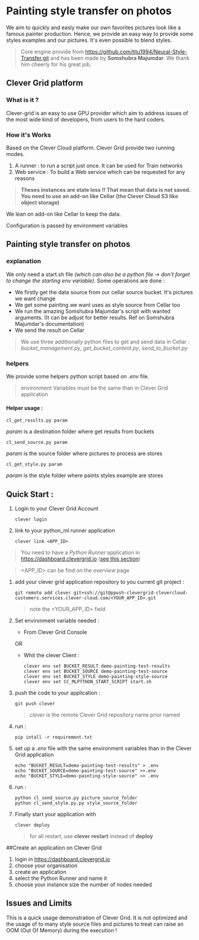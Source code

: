 # Painting style transfer on photos
We aim to quickly and easly make our own favorites pictures look like a famous painter production.
Hence, we provide an easy way to provide some styles examples and our pictures. It's even possible to blend styles.

> Core engine provide from https://github.com/titu1994/Neural-Style-Transfer.git and has been made by **Somshubra Majumdar**. We thank him cheerly for his great job.

## Clever Grid platform
### What is it ?
Clever-grid is an easy to use GPU provider which aim to address issues of  the most wide kind of developers, from users to the hard coders.

### How it's Works
Based on the Clever Cloud platform. Clever Grid provide two running modes.
1. A runner : to run a script just once. It can be used for Train networks
1. Web service : To build a Web service which can be requested for any reasons

> **Theses instances are state less !! That mean that data is not saved. You need to use an add-on like Cellar (the Clever Cloud S3 like object storage)**

We lean on add-on like Cellar to keep the data.

Configuration is passed by environment variables


## Painting style transfer on photos 
### explanation
We only need a start.sh file *(which can also be a python file -> don't forget to change the starting env variable)*. Some operations are done :
* We firstly get the data source from our cellar source bucket. It's pictures we want change
* We get some painting we want uses as style source from Cellar too
* We run the amazing Somshubra Majumdar's script with wanted arguments. (It can be adjust for  better results. Ref on Somshubra Majumdar's documentation)
* We send the result on Cellar

> We use three additionally python files to get and send data in Cellar : *bucket_management.py*, *get_bucket_content.py*, *send_to_bucket.py*

### helpers
We provide some helpers python script based on *.env* file.
> environment Variables must be the same than in Clever Grid application
#### Helper usage :
    cl_get_results.py param
*param* is a destination folder where get results from buckets

    cl_send_source.py param
*param* is the source folder where pictures to process are stores

    cl_get_style.py param
*param* is the style folder where paints styles example are stores

## Quick Start :

1. Login to your Clever Grid Account

       clever login

1. link to your python_ml runner application

       clever link <APP_ID>

> You need to have a *Python Runner* application in https://dashboard.clevergrid.io ([see this section](##Create-an-application-on-Clever-Grid))

> <APP_ID> can be find on the *overview* page      
1. add your clever grid application repository to you current git project :

       git remote add clever git+ssh://git@ppush-clevergrid-clevercloud-customers.services.clever-cloud.com/<YOUR_APP_ID>.git

    > note the <YOUR_APP_ID> field
    
1. Set environment variable needed :

   * From Clever Grid Console

   OR

   * Whit the clever Client :
       
         clever env set BUCKET_RESULT demo-painting-test-results
         clever env set BUCKET_SOURCE demo-painting-test-source
         clever env set BUCKET_STYLE demo-painting-style-source
         clever env set CC_MLPYTHON_START_SCRIPT start.sh

1. push the code to your application :

       git push clever

    > *clever* is the remote Clever Grid repository name prior named

1. run :

       pip intall -r requirement.txt
  
1. set up a *.env* file with the same environment variables than in the Clever Grid application

       echo "BUCKET_RESULT=demo-painting-test-results" > .env
       echo "BUCKET_SOURCE=demo-painting-test-source" >>.env
       echo "BUCKET_STYLE=demo-painting-style-source" >> .env

1. run :

       python cl_send_source.py picture_source_folder
       python cl_send_style.py.py style_source_folder
  
1. Finally start your application with

       clever deploy

    > for all restart, use **clever restart** instead of **deploy**

##Create an application on Clever Grid  
1. login in https://dashboard.clevergrid.io
1. choose your organisation
1. create an application
1. select the Python Runner and name it
1. choose your instance size the number of nodes needed

## Issues and Limits
This is a quick usage demonstration of Clever Grid. It is not optimized and the usage of to many style source files and
pictures to treat can raise an OOM (Out Of Memory) during the execution !

